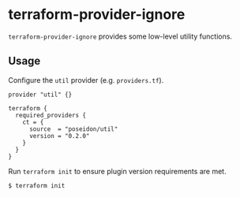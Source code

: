 # terraform-provider-ignore

`terraform-provider-ignore` provides some low-level utility functions.

## Usage

Configure the `util` provider (e.g. `providers.tf`).

```hcl
provider "util" {}

terraform {
  required_providers {
    ct = {
      source  = "poseidon/util"
      version = "0.2.0"
    }
  }
}
```

Run `terraform init` to ensure plugin version requirements are met.

```
$ terraform init
```
